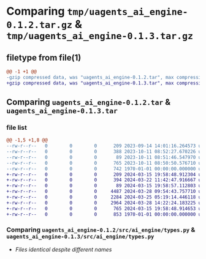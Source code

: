 # Comparing `tmp/uagents_ai_engine-0.1.2.tar.gz` & `tmp/uagents_ai_engine-0.1.3.tar.gz`

## filetype from file(1)

```diff
@@ -1 +1 @@
-gzip compressed data, was "uagents_ai_engine-0.1.2.tar", max compression
+gzip compressed data, was "uagents_ai_engine-0.1.3.tar", max compression
```

## Comparing `uagents_ai_engine-0.1.2.tar` & `uagents_ai_engine-0.1.3.tar`

### file list

```diff
@@ -1,5 +1,8 @@
--rw-r--r--   0        0        0      209 2023-09-14 14:01:16.264573 uagents_ai_engine-0.1.2/README.md
--rw-r--r--   0        0        0      388 2023-10-11 08:52:27.670226 uagents_ai_engine-0.1.2/pyproject.toml
--rw-r--r--   0        0        0       89 2023-10-11 08:51:46.547970 uagents_ai_engine-0.1.2/src/ai_engine/__init__.py
--rw-r--r--   0        0        0      765 2023-10-11 08:50:50.576710 uagents_ai_engine-0.1.2/src/ai_engine/types.py
--rw-r--r--   0        0        0      742 1970-01-01 00:00:00.000000 uagents_ai_engine-0.1.2/PKG-INFO
+-rw-r--r--   0        0        0      209 2024-03-15 19:58:48.912304 uagents_ai_engine-0.1.3/README.md
+-rw-r--r--   0        0        0      394 2024-03-22 11:42:47.916667 uagents_ai_engine-0.1.3/pyproject.toml
+-rw-r--r--   0        0        0       89 2024-03-15 19:58:57.112803 uagents_ai_engine-0.1.3/src/ai_engine/__init__.py
+-rw-r--r--   0        0        0     4487 2024-03-28 09:54:43.757710 uagents_ai_engine-0.1.3/src/ai_engine/chitchat.py
+-rw-r--r--   0        0        0     2284 2024-03-25 05:19:14.446118 uagents_ai_engine-0.1.3/src/ai_engine/dialogue.py
+-rw-r--r--   0        0        0     2964 2024-03-28 14:22:24.183225 uagents_ai_engine-0.1.3/src/ai_engine/messages.py
+-rw-r--r--   0        0        0      765 2024-03-15 19:58:48.914653 uagents_ai_engine-0.1.3/src/ai_engine/types.py
+-rw-r--r--   0        0        0      853 1970-01-01 00:00:00.000000 uagents_ai_engine-0.1.3/PKG-INFO
```

### Comparing `uagents_ai_engine-0.1.2/src/ai_engine/types.py` & `uagents_ai_engine-0.1.3/src/ai_engine/types.py`

 * *Files identical despite different names*

